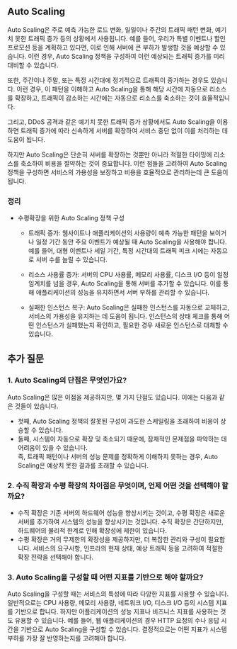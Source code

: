 ## Auto Scaling 
 Auto Scaling은 주로 예측 가능한 로드 변화, 일일이나 주간의 트래픽 패턴 변화, 예기치 못한 트래픽 증가 등의 상황에서 사용됩니다.
 예를 들어, 우리가 특별 이벤트나 할인 프로모션 등을 계획하고 있다면, 이로 인해 서버에 큰 부하가 발생할 것을 예상할 수 있습니다. 이런 경우, Auto Scaling 정책을 구성하여 이런 예상되는 트래픽 증가를 미리 대비할 수 있습니다.

또한, 주간이나 주말, 또는 특정 시간대에 정기적으로 트래픽이 증가하는 경우도 있습니다. 이런 경우, 이 패턴을 이해하고 Auto Scaling을 통해 해당 시간에 자동으로 리소스를 확장하고, 트래픽이 감소하는 시간에는 자동으로 리소스를 축소하는 것이 효율적입니다.

그리고, DDoS 공격과 같은 예기치 못한 트래픽 증가 상황에서도 Auto Scaling을 이용하면 트래픽 증가에 따라 신속하게 서버를 확장하여 서비스 중단 없이 이를 처리하는 데 도움이 됩니다.

하지만 Auto Scaling은 단순히 서버를 확장하는 것뿐만 아니라 적절한 타이밍에 리소스를 축소하여 비용을 절약하는 것이 중요합니다. 이런 점들을 고려하여 Auto Scaling 정책을 구성하면 서비스의 가용성을 보장하고 비용을 효율적으로 관리하는데 큰 도움이 됩니다.

### 정리 
- 수평확장을 위한 Auto Scaling 정책 구성 
    - 트래픽 증가: 웹사이트나 애플리케이션의 사용량이 예측 가능한 패턴을 보이거나 일정 기간 동안 주요 이벤트가 예상될 때 Auto Scaling을 사용해야 합니다. 예를 들어, 대형 이벤트나 세일 기간, 특정 시간대의 트래픽 피크 시에는 자동으로 서버 수를 늘릴 수 있습니다.

    - 리소스 사용률 증가: 서버의 CPU 사용률, 메모리 사용률, 디스크 I/O 등이 일정 임계치를 넘을 경우, Auto Scaling을 통해 서버를 추가할 수 있습니다. 이를 통해 애플리케이션의 성능을 유지하면서 서버 부하를 관리할 수 있습니다.

    - 실패한 인스턴스 복구: Auto Scaling은 실패한 인스턴스를 자동으로 교체하고, 서비스의 가용성을 유지하는 데 도움이 됩니다. 인스턴스의 상태 체크를 통해 어떤 인스턴스가 실패했는지 확인하고, 필요한 경우 새로운 인스턴스로 대체할 수 있습니다.

## 추가 질문 
### 1. Auto Scaling의 단점은 무엇인가요?
 Auto Scaling은 많은 이점을 제공하지만, 몇 가지 단점도 있습니다. 이에는 다음과 같은 것들이 있습니다. 
 - 첫째, Auto Scaling 정책의 잘못된 구성이 과도한 스케일링을 초래하여 비용이 상승할 수 있습니다. 
 - 둘째, 시스템이 자동으로 확장 및 축소되기 때문에, 잠재적인 문제점을 파악하는 데 어려움이 있을 수 있습니다.  
  즉, 트래픽 패턴이나 서버의 성능 문제를 정확하게 이해하지 못하는 경우, Auto Scaling은 예상치 못한 결과를 초래할 수 있습니다.

### 2. 수직 확장과 수평 확장의 차이점은 무엇이며, 언제 어떤 것을 선택해야 할까요?
- 수직 확장은 기존 서버의 하드웨어 성능을 향상시키는 것이고, 수평 확장은 새로운 서버를 추가하여 시스템의 성능을 향상시키는 것입니다. 수직 확장은 간단하지만, 하드웨어의 물리적 한계로 인해 확장성에 제한이 있습니다. 
- 수평 확장은 거의 무제한의 확장성을 제공하지만, 더 복잡한 관리와 구성이 필요합니다. 서비스의 요구사항, 인프라의 현재 상태, 예상 트래픽 등을 고려하여 적절한 확장 전략을 선택해야 합니다.


### 3. Auto Scaling을 구성할 때 어떤 지표를 기반으로 해야 할까요?
Auto Scaling을 구성할 때는 서비스의 특성에 따라 다양한 지표를 사용할 수 있습니다. 일반적으로는 CPU 사용량, 메모리 사용량, 네트워크 I/O, 디스크 I/O 등의 시스템 지표를 기반으로 합니다. 하지만 어플리케이션의 성능 지표나 비즈니스 지표를 사용하는 것도 유용할 수 있습니다. 예를 들어, 웹 애플리케이션의 경우 HTTP 요청의 수나 응답 시간을 기반으로 Auto Scaling을 구성할 수 있습니다. 결정적으로는 어떤 지표가 시스템 부하를 가장 잘 반영하는지를 고려해야 합니다.